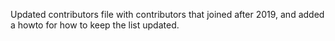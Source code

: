 Updated contributors file with contributors that joined after 2019, and added
a howto for how to keep the list updated.
